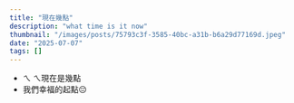 ```yaml
---
title: "現在幾點"
description: "what time is it now"
thumbnail: "/images/posts/75793c3f-3585-40bc-a31b-b6a29d77169d.jpeg"
date: "2025-07-07"
tags: []
---
```

- ㄟ ㄟ現在是幾點
- 我們幸福的起點😔
